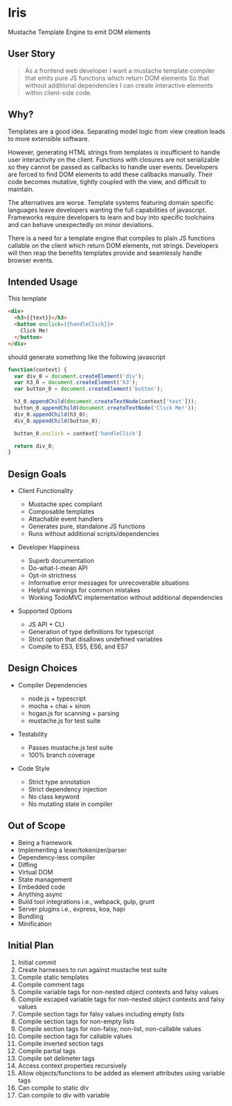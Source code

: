 # Iris

Mustache Template Engine to emit DOM elements


## User Story

> As a frontend web developer
> I want a mustache template compiler that emits pure JS functions which return DOM elements
> So that without additional dependencies I can create interactive elements within client-side code.


## Why?

Templates are a good idea. Separating model logic from view creation leads to more extensible software.

However, generating HTML strings from templates is insufficient to handle user interactivity on the client. Functions with closures are not serializable so they cannot be passed as callbacks to handle user events. Developers are forced to find DOM elements to add these callbacks manually. Their code becomes mutative, tightly coupled with the view, and difficult to maintain.

The alternatives are worse. Template systems featuring domain specific languages leave developers wanting the full capabilities of javascript. Frameworks require developers to learn and buy into specific toolchains and can behave unexpectedly on minor deviations.

There is a need for a template engine that compiles to plain JS functions callable on the client which return DOM elements, not strings. Developers will then reap the benefits templates provide and seamlessly handle browser events.


## Intended Usage

This template

```html
<div>
  <h3>{{text}}</h3>
  <button onclick={{handleClick}}>
    Click Me!
  </button>
</div>
```

should generate something like the following javascript

```javascript
function(context) {
  var div_0 = document.createElement('div');
  var h3_0 = document.createElement('h3');
  var button_0 = document.createElement('button');

  h3_0.appendChild(document.createTextNode(context['text']));
  button_0.appendChild(document.createTextNode('Click Me!'));
  div_0.appendChild(h3_0);
  div_0.appendChild(button_0);

  button_0.onclick = context['handleClick']

  return div_0;
}
```

## Design Goals

* Client Functionality
  * Mustache spec compliant
  * Composable templates
  * Attachable event handlers
  * Generates pure, standalone JS functions
  * Runs without additional scripts/dependencies

* Developer Happiness
  * Superb documentation
  * Do-what-I-mean API
  * Opt-in strictness
  * Informative error messages for unrecoverable situations
  * Helpful warnings for common mistakes
  * Working TodoMVC implementation without additional dependencies

* Supported Options
  * JS API + CLI
  * Generation of type definitions for typescript
  * Strict option that disallows undefined variables
  * Compile to ES3, ES5, ES6, and ES7

## Design Choices

* Compiler Dependencies
  * node.js + typescript
  * mocha + chai + sinon
  * hogan.js for scanning + parsing
  * mustache.js for test suite

* Testability
  * Passes mustache.js test suite
  * 100% branch coverage

* Code Style
  * Strict type annotation
  * Strict dependency injection
  * No class keyword
  * No mutating state in compiler

## Out of Scope

* Being a framework
* Implementing a lexer/tokenizer/parser
* Dependency-less compiler
* Diffing
* Virtual DOM
* State management
* Embedded code
* Anything async
* Build tool integrations i.e., webpack, gulp, grunt
* Server plugins i.e., express, koa, hapi
* Bundling
* Minification


## Initial Plan

1. Initial commit
1. Create harnesses to run against mustache test suite
1. Compile static templates
1. Compile comment tags
1. Compile variable tags for non-nested object contexts and falsy values
1. Compile escaped variable tags for non-nested object contexts and falsy values
1. Compile section tags for falsy values including empty lists
1. Compile section tags for non-empty lists
1. Compile section tags for non-falsy, non-list, non-callable values
1. Compile section tags for callable values
1. Compile inverted section tags
1. Compile partial tags
1. Compile set delimeter tags
1. Access context properties recursively
1. Allow objects/functions to be added as element attributes using variable tags
1. Can compile to static div
1. Can compile to div with variable
